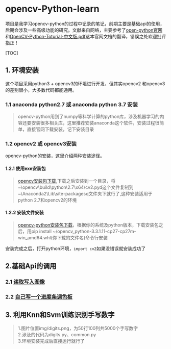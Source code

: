 ﻿opencv-Python-learn
============================
项目是我学习opencv-python的过程中记录的笔记，前期主要是基础api的使用，后期会涉及一些高级功能的研究。文献来自网络，主要参考了[open-python官网](http://opencv-python-tutroals.readthedocs.io/en/latest/)和[OpenCV-Python-Toturial-中文版.pdf](https://github.com/nopeiyu/opencv-Python-learn/tree/master/doucument)这本官网文档的翻译，错误之处欢迎批评指正！

[TOC]

## 1. 环境安装  
这个项目采用python3 + opencv3的环境进行开发，但其实opencv2 和opencv3 的差别很小，大多数代码都能通用。
### 1.1 anaconda python2.7 或 anaconda python 3.7 安装 

> opencv-python用到了numpy等科学计算的python库，涉及机器学习的内容还要安装很多相关库，这里推荐安装anaconda这个软件，安装过程很简单，直接官网下载安装，记下安装目录

### 1.2 opencv2 或 opencv3安装  
opencv-python的安装，这里介绍两种安装途径。
 
#### 1.2.1 使用exe安装包

> [opencv安装包下载](https://sourceforge.net/projects/opencvlibrary/files/opencv-win/2.4.13/opencv-2.4.13.4-vc14.exe/download),下载之后安装到一个目录，将~\opencv\build\python\2.7\x64\cv2.pyd这个文件复制到~\Anaconda2\Lib\site-packagesq文件夹下就行了,这种安装适用于python 2.7和opencv2的环境

#### 1.2.2 安装文件安装

> [opencv-python安装包下载](https://pypi.python.org/pypi/opencv-python)，根据你的系统及python版本，下载安装包之后，用pip install ~/opencv_python-3.3.1.11-cp27-cp27m-win_amd64.whl(你下载的文件名)命令行安装

安装完成之后，打开python环境，`import cv2`如果没错误就安装成功了

## 2.基础Api的调用
### 2.1 [读取写入图像](https://github.com/nopeiyu/Opencv-Python-learn/blob/master/read-image.py)
### 2.2 [自己写一个进度条调色板](https://github.com/nopeiyu/Opencv-Python-learn/blob/master/Trackbar.py)

## 3. 利用Knn和Svm训练识别手写数字  
>1.图片位置img/digits.png，为50行100列共5000个手写数字  
>2.涉及的代码为digits.py、common.py  
>3.环境安装完成后直接运行就行了
